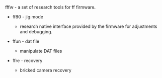 fffw - a set of research tools for ff firmware.

- ff80 - jig mode 
  - research native interface provided by the firmware for adjustments and debugging.

- ffun - dat file 
  - manipulate DAT files

- ffre - recovery
  - bricked camera recovery


